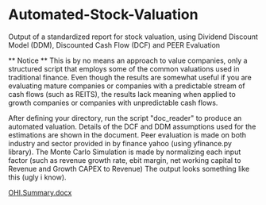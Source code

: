 # Automated-Stock-Valuation
Output of a standardized report for stock valuation, using Dividend Discount Model (DDM), Discounted Cash Flow (DCF) and PEER Evaluation

** Notice **
This is by no means an approach to value companies, only a structured script that employs some of the common valuations used in traditional finance. Even though the results are somewhat useful if you are evaluating mature companies or companies with a predictable stream of cash flows (such as REITS), the results lack meaning when applied to growth companies or companies with unpredictable cash flows. 

After defining your directory, run the script "doc_reader" to produce an automated valuation.
Details of the DCF and DDM assumptions used for the estimations are shown in the document.
Peer evaluation is made on both industry and sector provided in by finance yahoo (using yfinance.py library).
The Monte Carlo Simulation is made by normalizing each input factor (such as revenue growth rate, ebit margin, net working capital to Revenue and Growth CAPEX to Revenue) 
The output looks something like this (ugly i know).

[OHI.Summary.docx](https://github.com/LusoNX/Automated-Stock-Valuation/files/8345978/OHI.Summary.docx)

